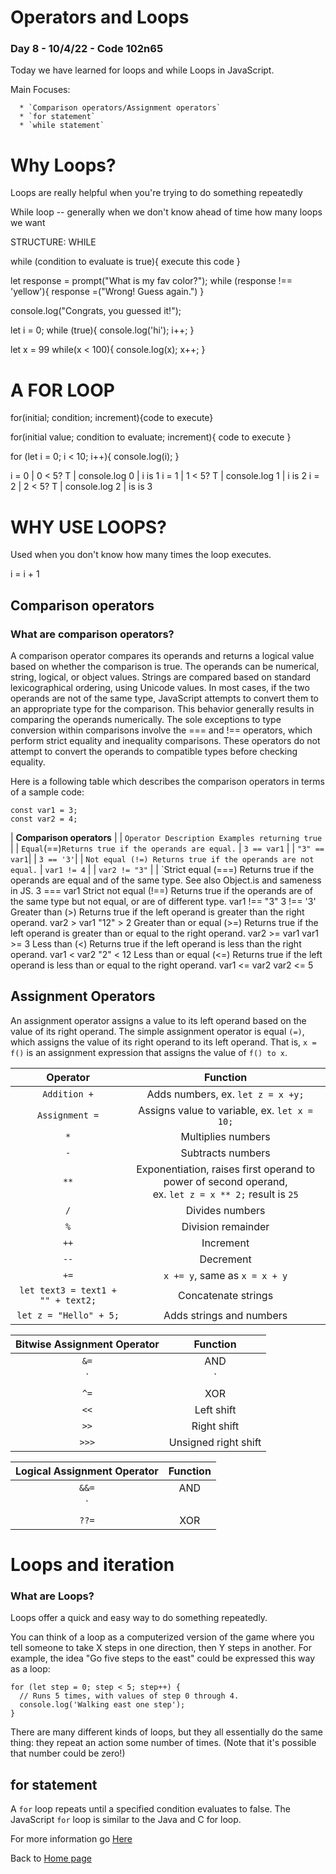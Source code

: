 # Operators and Loops

### Day 8 - 10/4/22 - Code 102n65

Today we have learned for loops and while Loops in JavaScript.

Main Focuses:

      * `Comparison operators/Assignment operators`
      * `for statement`
      * `while statement`

# Why Loops?

Loops are really helpful when you're trying to do something
repeatedly

While loop -- generally when we don't know ahead of time how many loops we want

STRUCTURE: WHILE

while (condition to evaluate is true){
  execute this code
}

let response = prompt("What is my fav color?");
while (response !== 'yellow'){
  response =("Wrong! Guess again.")
}

console.log("Congrats, you guessed it!");

let i = 0;
while (true){
  console.log('hi');
  i++;
}

let x = 99
while(x < 100){
  console.log(x);
  x++;
}

# A FOR LOOP

for(initial; condition; increment){code to execute}

for(initial value; condition to evaluate; increment){
  code to execute
}

for (let i = 0; i < 10; i++){
  console.log(i);
}

i = 0 | 0 < 5? T | console.log 0 | i is 1
i = 1 | 1 < 5? T | console.log 1 | i is 2
i = 2 | 2 < 5? T | console.log 2 | is is 3

# WHY USE LOOPS?

Used when you don't know how many times the loop executes.

i = i + 1


## Comparison operators

### What are comparison operators?

A comparison operator compares its operands and returns a logical value based on whether the comparison is true. The operands can be numerical, string, logical, or object values. Strings are compared based on standard lexicographical ordering, using Unicode values. In most cases, if the two operands are not of the same type, JavaScript attempts to convert them to an appropriate type for the comparison. This behavior generally results in comparing the operands numerically. The sole exceptions to type conversion within comparisons involve the === and !== operators, which perform strict equality and inequality comparisons. These operators do not attempt to convert the operands to compatible types before checking equality.

Here is a following table which describes the comparison operators in terms of a sample code:

```
const var1 = 3;
const var2 = 4;
```

|          **Comparison operators**           |
| `Operator Description Examples returning true` |
| `Equal`(==)`Returns true if the operands are equal.` | `3 == var1` |
| `"3" == var1`|
| `3 == '3'`|
| `Not equal (!=) Returns true if the operands are not equal.` | `var1 != 4` |
| `var2 != "3"` |
| `Strict equal (===) Returns true if the operands are equal and of the same type. See also Object.is and sameness in JS. 3 === var1
Strict not equal (!==) Returns true if the operands are of the same type but not equal, or are of different type. var1 !== "3"
3 !== '3'
Greater than (>) Returns true if the left operand is greater than the right operand. var2 > var1
"12" > 2
Greater than or equal (>=) Returns true if the left operand is greater than or equal to the right operand. var2 >= var1
var1 >= 3
Less than (<) Returns true if the left operand is less than the right operand. var1 < var2
"2" < 12
Less than or equal (<=) Returns true if the left operand is less than or equal to the right operand. var1 <= var2
var2 <= 5

## Assignment Operators

An assignment operator assigns a value to its left operand based on the value of its right operand. The simple assignment operator is equal `(=)`, which assigns the value of its right operand to its left operand. That is, `x = f()` is an assignment expression that assigns the value of `f() to x`.

| **Operator**            |          **Function** |
| :---: | :---: |
| `Addition +` | Adds numbers, ex. `let z = x +y;` |
| `Assignment =` | Assigns value to variable, ex. `let x = 10;` |
| `*` | Multiplies numbers |
| `-` | Subtracts numbers |
| `**` | Exponentiation, raises first operand to power of second operand, <br>ex. `let z = x ** 2;` result is `25` |
| `/`| Divides numbers |
| `%` | Division remainder|
| `++` | Increment |
| `--`| Decrement|
| `+=`| `x += y`, same as `x = x + y`|
| `let text3 = text1 + "" + text2;`| Concatenate strings |
| `let z = "Hello" + 5;`| Adds strings and numbers|

| **Bitwise Assignment Operator**            |          **Function** |
| :---: | :---: |
| `&=` | AND |
| `|` | OR |
| `^=` | XOR |
| `<<` | Left shift|
| `>>` | Right shift |
| `>>>` | Unsigned right shift |

| **Logical Assignment Operator**            |          **Function** |
| :---: | :---: |
| `&&=` | AND |
| `||=` | OR |
| `??=` | XOR |

# Loops and iteration

### What are Loops?

Loops offer a quick and easy way to do something repeatedly.

You can think of a loop as a computerized version of the game where you tell someone to take X steps in one direction, then Y steps in another. For example, the idea "Go five steps to the east" could be expressed this way as a loop:

```
for (let step = 0; step < 5; step++) {
  // Runs 5 times, with values of step 0 through 4.
  console.log('Walking east one step');
}
```

There are many different kinds of loops, but they all essentially do the same thing: they repeat an action some number of times. (Note that it's possible that number could be zero!)

## for statement

A `for` loop repeats until a specified condition evaluates to false. The JavaScript `for` loop is similar to the Java and C for loop.

For more information go [Here](https://developer.mozilla.org/en-US/docs/Web/JavaScript/Guide/Expressions_and_Operators#assignment_operators)

Back to [Home page](https://jabuan0910.github.io/reading-notes-v2/)









